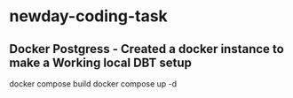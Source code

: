 # newday-coding-task

## Docker Postgress - Created a docker instance to make a Working local DBT setup

docker compose build
docker compose up -d